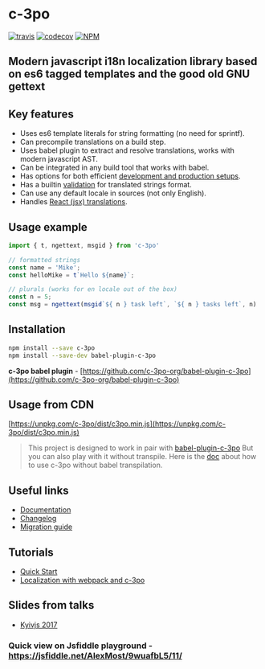 # c-3po 
[![travis](https://api.travis-ci.org/c-3po-org/c-3po.svg?master)](https://travis-ci.org/c-3po-org/c-3po) [![codecov](https://codecov.io/gh/c-3po-org/c-3po/branch/master/graph/badge.svg)](https://codecov.io/gh/c-3po-org/c-3po)
[![NPM](https://nodei.co/npm/c-3po.png?downloads=true)](https://nodei.co/npm/c-3po/)


## Modern javascript i18n localization library based on es6 tagged templates and the good old GNU gettext

## Key features
* Uses es6 template literals for string formatting (no need for sprintf).
* Can precompile translations on a build step.
* Uses babel plugin to extract and resolve translations, works with modern javascript AST.
* Can be integrated in any build tool that works with babel.
* Has options for both efficient [development and production setups](https://c-3po.js.org/localization-with-webpack-and-c-3po.html).
* Has a builtin [validation](https://c-3po.js.org/validation.html) for translated strings format.
* Can use any default locale in sources (not only English).
* Handles [React (jsx) translations](jsx-tag-jt.md).

## Usage example
```js
import { t, ngettext, msgid } from 'c-3po'

// formatted strings
const name = 'Mike';
const helloMike = t`Hello ${name}`;

// plurals (works for en locale out of the box)
const n = 5;
const msg = ngettext(msgid`${ n } task left`, `${ n } tasks left`, n)
```

## Installation

```bash
npm install --save c-3po
npm install --save-dev babel-plugin-c-3po
```

**c-3po babel plugin** - [https://github.com/c-3po-org/babel-plugin-c-3po](https://github.com/c-3po-org/babel-plugin-c-3po)

## Usage from CDN

[https://unpkg.com/c-3po/dist/c3po.min.js](https://unpkg.com/c-3po/dist/c3po.min.js)

> This project is designed to work in pair with [babel-plugin-c-3po](https://github.com/c-3po-org/babel-plugin-c-3po)
But you can also play with it without transpile. Here is the [doc](https://c-3po.js.org/translations-without-transpile.html)
about how to use c-3po without babel transpilation.

## Useful links
* [Documentation](https://c-3po.js.org)
* [Changelog](https://c-3po.js.org/CHANGELOG.html)
* [Migration guide](MIGRATION.md)

## Tutorials
* [Quick Start](https://c-3po.js.org/quick-start.html)
* [Localization with webpack and c-3po](https://c-3po.js.org/localization-with-webpack-and-c-3po.html)

## Slides from talks
* [Kyivjs 2017](https://docs.google.com/presentation/d/1oj6ZaXfIfcClROe-4kOMMjnXFExn1gUfF6D30VyznWs/edit?usp=sharing)

### Quick view on Jsfiddle playground - https://jsfiddle.net/AlexMost/9wuafbL5/11/